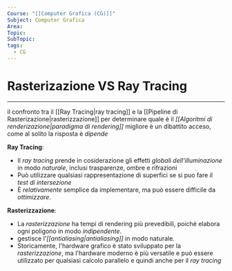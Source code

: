 ```yaml
---
Course: "[[Computer Grafica (CG)]]"
Subject: Computer Grafica
Area: 
Topic: 
SubTopic: 
tags:
  - CG
---
```


# Rasterizazione VS Ray Tracing
---
il confronto tra il [[Ray Tracing|ray tracing]] e la [[Pipeline di Rasterizazione|rasterizzazione]] per determinare quale è il _[[Algoritmi di renderizazione|paradigma di rendering]]_ migliore è un dibattito acceso, come al solito la risposta è _dipende_

**Ray Tracing**:
- Il _ray tracing_ prende in cosiderazione gli effetti _globali dell'illuminazione_ in modo _naturale_, inclusi trasparenze, ombre e rifrazioni
- Può utilizzare qualsiasi rappresentazione di superfici se si puo fare il _test di intersezione_
- È _relativamente_ semplice da implementare, ma può essere difficile da _ottimizzare_.

**Rasterizzazione**:
- La _rasterizzazione_ ha tempi di rendering più prevedibili, poiché elabora ogni poligono in modo _indipendente_.
- gestisce l'_[[antialiasing|antialiasing]]_ in modo naturale.
- Storicamente, l'hardware grafico è stato sviluppato per la _rasterizzazione_, ma l'hardware moderno è più versatile e può essere utilizzato per qualsiasi calcolo parallelo e quindi  anche per il _ray tracing_ 
